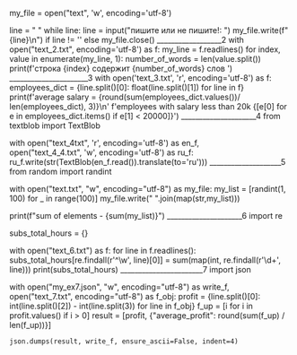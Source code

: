 my_file = open("text", 'w', encoding='utf-8')

line = " "
while line:
    line = input("пишите или не пишите!: ")
    my_file.write(f"{line}\n") if line != '' else my_file.close()
    __________________2
  with open("text_2.txt", encoding='utf-8') as f:
  my_line = f.readlines()
  for index, value in enumerate(my_line, 1):
      number_of_words = len(value.split())
      print(f'строка {index} содержит {number_of_words} слов ')
   ______________________3
   with open('text_3.txt', 'r', encoding='utf-8') as f:
    employees_dict = {line.split()[0]: float(line.split()[1]) for line in f}
    print(f'average salary = {round(sum(employees_dict.values())/ len(employees_dict), 3)}\n'
          f'employees with salary less than 20k {[e[0] for e in employees_dict.items() if e[1] < 20000]}')
     _____________________4
     from textblob import TextBlob


with open("text_4txt", 'r', encoding='utf-8') as en_f,\
        open("text_4_4.txt", 'w', encoding='utf-8') as ru_f:
    ru_f.write(str(TextBlob(en_f.read()).translate(to='ru')))
   ____________________5
   from random import randint

with open("text.txt", "w", encoding="utf-8") as my_file:
    my_list = [randint(1, 100) for _ in range(100)]
    my_file.write(" ".join(map(str,my_list)))


print(f"sum of elements - {sum(my_list)}")
_____________________6
import re

subs_total_hours = {}

with open("text_6.txt") as f:
    for line in f.readlines():
        subs_total_hours[re.findall(r'^\w', line)[0]] = sum(map(int, re.findall(r'\d+', line)))
    print(subs_total_hours)
  _______________________7
  import json

with open("my_ex7.json", "w", encoding="utf-8") as write_f, open("text_7.txt", encoding="utf-8") as f_obj:
    profit = {line.split()[0]: int(line.split()[2]) - int(line.split(3)) for line in f_obj}
    f_up = [i for i in profit.values() if i > 0]
    result = [profit, {"average_profit": round(sum(f_up) / len(f_up))}]

    json.dumps(result, write_f, ensure_ascii=False, indent=4)


